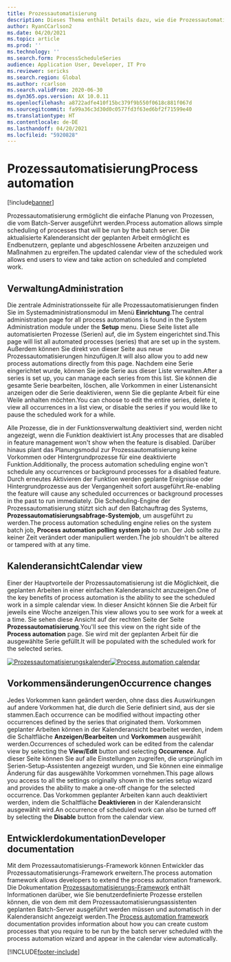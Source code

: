 ```yaml
---
title: Prozessautomatisierung
description: Dieses Thema enthält Details dazu, wie die Prozessautomatisierung die einfache Planung von Prozessen ermöglicht, die vom Batch-Server ausgeführt werden.
author: RyanCCarlson2
ms.date: 04/20/2021
ms.topic: article
ms.prod: ''
ms.technology: ''
ms.search.form: ProcessScheduleSeries
audience: Application User, Developer, IT Pro
ms.reviewer: sericks
ms.search.region: Global
ms.author: rcarlson
ms.search.validFrom: 2020-06-30
ms.dyn365.ops.version: AX 10.0.11
ms.openlocfilehash: a8722adfe410f15bc379f9b550f0618c881f067d
ms.sourcegitcommit: fa99a36c3d30d0c0577fd3f63ed6bf2f71599e40
ms.translationtype: HT
ms.contentlocale: de-DE
ms.lasthandoff: 04/20/2021
ms.locfileid: "5920828"
---
```

# <a name="process-automation"></a><span data-ttu-id="f72d7-103">Prozessautomatisierung</span><span class="sxs-lookup"><span data-stu-id="f72d7-103">Process automation</span></span>

[!include[banner](../includes/banner.md)]

<span data-ttu-id="f72d7-104">Prozessautomatisierung ermöglicht die einfache Planung von Prozessen, die vom Batch-Server ausgeführt werden.</span><span class="sxs-lookup"><span data-stu-id="f72d7-104">Process automation allows simple scheduling of processes that will be run by the batch server.</span></span> <span data-ttu-id="f72d7-105">Die aktualisierte Kalenderansicht der geplanten Arbeit ermöglicht es Endbenutzern, geplante und abgeschlossene Arbeiten anzuzeigen und Maßnahmen zu ergreifen.</span><span class="sxs-lookup"><span data-stu-id="f72d7-105">The updated calendar view of the scheduled work allows end users to view and take action on scheduled and completed work.</span></span>

## <a name="administration"></a><span data-ttu-id="f72d7-106">Verwaltung</span><span class="sxs-lookup"><span data-stu-id="f72d7-106">Administration</span></span>

<span data-ttu-id="f72d7-107">Die zentrale Administrationsseite für alle Prozessautomatisierungen finden Sie im Systemadministrationsmodul im Menü **Einrichtung**.</span><span class="sxs-lookup"><span data-stu-id="f72d7-107">The central administration page for all process automations is found in the System Administration module under the **Setup** menu.</span></span> <span data-ttu-id="f72d7-108">Diese Seite listet alle automatisierten Prozesse (Serien) auf, die im System eingerichtet sind.</span><span class="sxs-lookup"><span data-stu-id="f72d7-108">This page will list all automated processes (series) that are set up in the system.</span></span> <span data-ttu-id="f72d7-109">Außerdem können Sie direkt von dieser Seite aus neue Prozessautomatisierungen hinzufügen.</span><span class="sxs-lookup"><span data-stu-id="f72d7-109">It will also allow you to add new process automations directly from this page.</span></span> <span data-ttu-id="f72d7-110">Nachdem eine Serie eingerichtet wurde, können Sie jede Serie aus dieser Liste verwalten.</span><span class="sxs-lookup"><span data-stu-id="f72d7-110">After a series is set up, you can manage each series from this list.</span></span> <span data-ttu-id="f72d7-111">Sie können die gesamte Serie bearbeiten, löschen, alle Vorkommen in einer Listenansicht anzeigen oder die Serie deaktivieren, wenn Sie die geplante Arbeit für eine Weile anhalten möchten.</span><span class="sxs-lookup"><span data-stu-id="f72d7-111">You can choose to edit the entire series, delete it, view all occurrences in a list view, or disable the series if you would like to pause the scheduled work for a while.</span></span> 

<span data-ttu-id="f72d7-112">Alle Prozesse, die in der Funktionsverwaltung deaktiviert sind, werden nicht angezeigt, wenn die Funktion deaktiviert ist.</span><span class="sxs-lookup"><span data-stu-id="f72d7-112">Any processes that are disabled in feature management won't show when the feature is disabled.</span></span> <span data-ttu-id="f72d7-113">Darüber hinaus plant das Planungsmodul zur Prozessautomatisierung keine Vorkommen oder Hintergrundprozesse für eine deaktivierte Funktion.</span><span class="sxs-lookup"><span data-stu-id="f72d7-113">Additionally, the process automation scheduling engine won't schedule any occurrences or background processes for a disabled feature.</span></span> <span data-ttu-id="f72d7-114">Durch erneutes Aktivieren der Funktion werden geplante Ereignisse oder Hintergrundprozesse aus der Vergangenheit sofort ausgeführt.</span><span class="sxs-lookup"><span data-stu-id="f72d7-114">Re-enabling the feature will cause any scheduled occurrences or background processes in the past to run immediately.</span></span> <span data-ttu-id="f72d7-115">Die Scheduling-Engine der Prozessautomatisierung stützt sich auf den Batchauftrag des Systems, **Prozessautomatisierungsabfrage-Systemjob**, um ausgeführt zu werden.</span><span class="sxs-lookup"><span data-stu-id="f72d7-115">The process automation scheduling engine relies on the system batch job, **Process automation polling system job** to run.</span></span> <span data-ttu-id="f72d7-116">Der Job sollte zu keiner Zeit verändert oder manipuliert werden.</span><span class="sxs-lookup"><span data-stu-id="f72d7-116">The job shouldn't be altered or tampered with at any time.</span></span> 

## <a name="calendar-view"></a><span data-ttu-id="f72d7-117">Kalenderansicht</span><span class="sxs-lookup"><span data-stu-id="f72d7-117">Calendar view</span></span>

<span data-ttu-id="f72d7-118">Einer der Hauptvorteile der Prozessautomatisierung ist die Möglichkeit, die geplanten Arbeiten in einer einfachen Kalenderansicht anzuzeigen.</span><span class="sxs-lookup"><span data-stu-id="f72d7-118">One of the key benefits of process automation is the ability to see the scheduled work in a simple calendar view.</span></span>  <span data-ttu-id="f72d7-119">In dieser Ansicht können Sie die Arbeit für jeweils eine Woche anzeigen.</span><span class="sxs-lookup"><span data-stu-id="f72d7-119">This view allows you to see work for a week at a time.</span></span> <span data-ttu-id="f72d7-120">Sie sehen diese Ansicht auf der rechten Seite der Seite **Prozessautomatisierung**.</span><span class="sxs-lookup"><span data-stu-id="f72d7-120">You'll see this view on the right side of the **Process automation** page.</span></span> <span data-ttu-id="f72d7-121">Sie wird mit der geplanten Arbeit für die ausgewählte Serie gefüllt.</span><span class="sxs-lookup"><span data-stu-id="f72d7-121">It will be populated with the scheduled work for the selected series.</span></span> 

<span data-ttu-id="f72d7-122">[![Prozessautomatisierungskalender](./media/CalendarView2.png)](./media/CalendarView2.png)</span><span class="sxs-lookup"><span data-stu-id="f72d7-122">[![Process automation calendar](./media/CalendarView2.png)](./media/CalendarView2.png)</span></span>

## <a name="occurrence-changes"></a><span data-ttu-id="f72d7-123">Vorkommensänderungen</span><span class="sxs-lookup"><span data-stu-id="f72d7-123">Occurrence changes</span></span>

<span data-ttu-id="f72d7-124">Jedes Vorkommen kann geändert werden, ohne dass dies Auswirkungen auf andere Vorkommen hat, die durch die Serie definiert sind, aus der sie stammen.</span><span class="sxs-lookup"><span data-stu-id="f72d7-124">Each occurrence can be modified without impacting other occurrences defined by the series that originated them.</span></span> <span data-ttu-id="f72d7-125">Vorkommen geplanter Arbeiten können in der Kalenderansicht bearbeitet werden, indem die Schaltfläche **Anzeigen/Bearbeiten** und **Vorkommen** ausgewählt werden.</span><span class="sxs-lookup"><span data-stu-id="f72d7-125">Occurrences of scheduled work can be edited from the calendar view by selecting the **View/Edit** button and selecting **Occurrence**.</span></span> <span data-ttu-id="f72d7-126">Auf dieser Seite können Sie auf alle Einstellungen zugreifen, die ursprünglich im Serien-Setup-Assistenten angezeigt wurden, und Sie können eine einmalige Änderung für das ausgewählte Vorkommen vornehmen.</span><span class="sxs-lookup"><span data-stu-id="f72d7-126">This page allows you access to all the settings originally shown in the series setup wizard and provides the ability to make a one-off change for the selected occurrence.</span></span> <span data-ttu-id="f72d7-127">Das Vorkommen geplanter Arbeiten kann auch deaktiviert werden, indem die Schaltfläche **Deaktivieren** in der Kalenderansicht ausgewählt wird.</span><span class="sxs-lookup"><span data-stu-id="f72d7-127">An occurrence of scheduled work can also be turned off by selecting the **Disable** button from the calendar view.</span></span>

## <a name="developer-documentation"></a><span data-ttu-id="f72d7-128">Entwicklerdokumentation</span><span class="sxs-lookup"><span data-stu-id="f72d7-128">Developer documentation</span></span>

<span data-ttu-id="f72d7-129">Mit dem Prozessautomatisierungs-Framework können Entwickler das Prozessautomatisierungs-Framework erweitern.</span><span class="sxs-lookup"><span data-stu-id="f72d7-129">The process automation framework allows developers to extend the process automation framework.</span></span> <span data-ttu-id="f72d7-130">Die Dokumentation [Prozessautomatisierungs-Framework](../process-automation/process-automation-framework.md) enthält Informationen darüber, wie Sie benutzerdefinierte Prozesse erstellen können, die von dem mit dem Prozessautomatisierungsassistenten geplanten Batch-Server ausgeführt werden müssen und automatisch in der Kalenderansicht angezeigt werden.</span><span class="sxs-lookup"><span data-stu-id="f72d7-130">The [Process automation framework](../process-automation/process-automation-framework.md) documentation provides information about how you can create custom processes that you require to be run by the batch server scheduled with the process automation wizard and appear in the calendar view automatically.</span></span>


[!INCLUDE[footer-include](../../../includes/footer-banner.md)]
